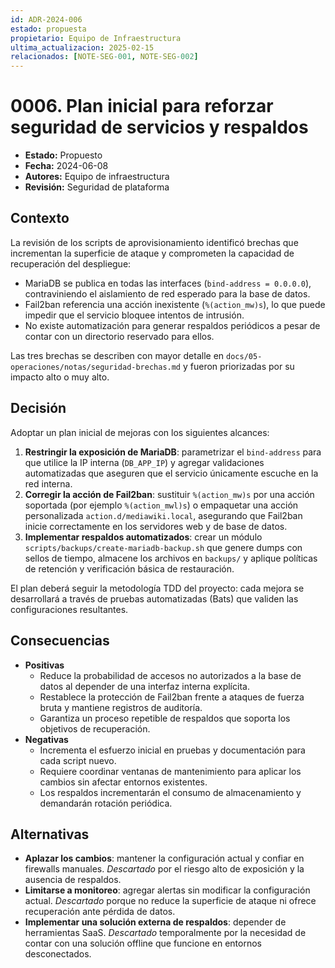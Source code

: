 ```yaml
---
id: ADR-2024-006
estado: propuesta
propietario: Equipo de Infraestructura
ultima_actualizacion: 2025-02-15
relacionados: [NOTE-SEG-001, NOTE-SEG-002]
---
```

# 0006. Plan inicial para reforzar seguridad de servicios y respaldos

- **Estado:** Propuesto
- **Fecha:** 2024-06-08
- **Autores:** Equipo de infraestructura
- **Revisión:** Seguridad de plataforma

## Contexto

La revisión de los scripts de aprovisionamiento identificó brechas que incrementan la superficie de ataque y comprometen la capacidad de recuperación del despliegue:

- MariaDB se publica en todas las interfaces (`bind-address = 0.0.0.0`), contraviniendo el aislamiento de red esperado para la base de datos.
- Fail2ban referencia una acción inexistente (`%(action_mw)s`), lo que puede impedir que el servicio bloquee intentos de intrusión.
- No existe automatización para generar respaldos periódicos a pesar de contar con un directorio reservado para ellos.

Las tres brechas se describen con mayor detalle en `docs/05-operaciones/notas/seguridad-brechas.md` y fueron priorizadas por su impacto alto o muy alto.

## Decisión

Adoptar un plan inicial de mejoras con los siguientes alcances:

1. **Restringir la exposición de MariaDB**: parametrizar el `bind-address` para que utilice la IP interna (`DB_APP_IP`) y agregar validaciones automatizadas que aseguren que el servicio únicamente escuche en la red interna.
2. **Corregir la acción de Fail2ban**: sustituir `%(action_mw)s` por una acción soportada (por ejemplo `%(action_mwl)s`) o empaquetar una acción personalizada `action.d/mediawiki.local`, asegurando que Fail2ban inicie correctamente en los servidores web y de base de datos.
3. **Implementar respaldos automatizados**: crear un módulo `scripts/backups/create-mariadb-backup.sh` que genere dumps con sellos de tiempo, almacene los archivos en `backups/` y aplique políticas de retención y verificación básica de restauración.

El plan deberá seguir la metodología TDD del proyecto: cada mejora se desarrollará a través de pruebas automatizadas (Bats) que validen las configuraciones resultantes.

## Consecuencias

- **Positivas**
  - Reduce la probabilidad de accesos no autorizados a la base de datos al depender de una interfaz interna explícita.
  - Restablece la protección de Fail2ban frente a ataques de fuerza bruta y mantiene registros de auditoría.
  - Garantiza un proceso repetible de respaldos que soporta los objetivos de recuperación.
- **Negativas**
  - Incrementa el esfuerzo inicial en pruebas y documentación para cada script nuevo.
  - Requiere coordinar ventanas de mantenimiento para aplicar los cambios sin afectar entornos existentes.
  - Los respaldos incrementarán el consumo de almacenamiento y demandarán rotación periódica.

## Alternativas

- **Aplazar los cambios**: mantener la configuración actual y confiar en firewalls manuales. *Descartado* por el riesgo alto de exposición y la ausencia de respaldos.
- **Limitarse a monitoreo**: agregar alertas sin modificar la configuración actual. *Descartado* porque no reduce la superficie de ataque ni ofrece recuperación ante pérdida de datos.
- **Implementar una solución externa de respaldos**: depender de herramientas SaaS. *Descartado* temporalmente por la necesidad de contar con una solución offline que funcione en entornos desconectados.
